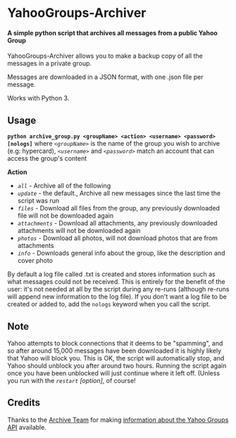 # YahooGroups-Archiver

#### A simple python script that archives all messages from a public Yahoo Group

YahooGroups-Archiver allows you to make a backup copy of all the messages in a private group.

Messages are downloaded in a JSON format, with one .json file per message.

Works with Python 3.

## Usage
**`python archive_group.py <groupName> <action> <username> <password> [nologs]`**
where *`<groupName>`* is the name of the group you wish to archive (e.g: hypercard),
*`<username>`* and *`<password>`* match an account that can access the group's content

**Action**
* *`all`* - Archive all of the following
* *`update`* - the default., Archive all new messages since the last time the script was run
* *`files`* - Download all files from the group, any previously downloaded file will not be downloaded again
* *`attachments`* - Download all attachments, any previously downloaded attachments will not be downloaded again
* *`photos`* - Download all photos, will not download photos that are from attachments
* *`info`* - Downloads general info about the group, like the description and cover photo

By default a log file called <groupname>.txt is created and stores information such as what messages could not be received. This is entirely for the benefit of the user: it's not needed at all by the script during any re-runs (although re-runs will append new information to the log file). If you don't want a log file to be created or added to, add the `nologs` keyword when you call the script.

## Note
Yahoo attempts to block connections that it deems to be "spamming", and so after around 15,000 messages have been downloaded it is highly likely that Yahoo will block you. This is OK, the script will automatically stop, and Yahoo should unblock you after around two hours. Running the script again once you have been unblocked will just continue where it left off. (Unless you run with the *`restart`* *[option]*, of course!

## Credits
Thanks to the [Archive Team](http://archiveteam.org/) for making [information about the Yahoo Groups API](http://www.archiveteam.org/index.php?title=Yahoo!_Groups) available.
